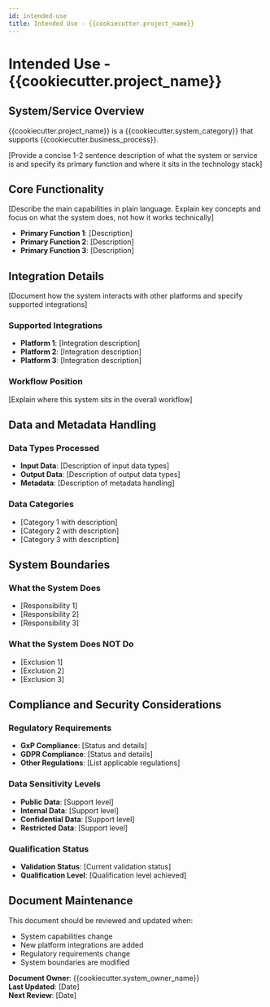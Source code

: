 ```yaml
---
id: intended-use
title: Intended Use - {{cookiecutter.project_name}}
---
```


# Intended Use - {{cookiecutter.project_name}}

## System/Service Overview

{{cookiecutter.project_name}} is a {{cookiecutter.system_category}} that supports {{cookiecutter.business_process}}. 

[Provide a concise 1-2 sentence description of what the system or service is and specify its primary function and where it sits in the technology stack]

## Core Functionality

[Describe the main capabilities in plain language. Explain key concepts and focus on what the system does, not how it works technically]

- **Primary Function 1**: [Description]
- **Primary Function 2**: [Description]
- **Primary Function 3**: [Description]

## Integration Details

[Document how the system interacts with other platforms and specify supported integrations]

### Supported Integrations
- **Platform 1**: [Integration description]
- **Platform 2**: [Integration description]
- **Platform 3**: [Integration description]

### Workflow Position
[Explain where this system sits in the overall workflow]

## Data and Metadata Handling

### Data Types Processed
- **Input Data**: [Description of input data types]
- **Output Data**: [Description of output data types]
- **Metadata**: [Description of metadata handling]

### Data Categories
- [Category 1 with description]
- [Category 2 with description]
- [Category 3 with description]

## System Boundaries

### What the System Does
- [Responsibility 1]
- [Responsibility 2]
- [Responsibility 3]

### What the System Does NOT Do
- [Exclusion 1]
- [Exclusion 2]
- [Exclusion 3]

## Compliance and Security Considerations

### Regulatory Requirements
- **GxP Compliance**: [Status and details]
- **GDPR Compliance**: [Status and details]
- **Other Regulations**: [List applicable regulations]

### Data Sensitivity Levels
- **Public Data**: [Support level]
- **Internal Data**: [Support level]
- **Confidential Data**: [Support level]
- **Restricted Data**: [Support level]

### Qualification Status
- **Validation Status**: [Current validation status]
- **Qualification Level**: [Qualification level achieved]

## Document Maintenance

This document should be reviewed and updated when:
- System capabilities change
- New platform integrations are added
- Regulatory requirements change
- System boundaries are modified

**Document Owner**: {{cookiecutter.system_owner_name}}  
**Last Updated**: [Date]  
**Next Review**: [Date]
